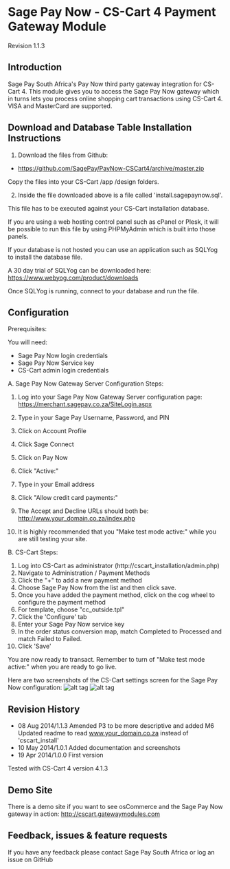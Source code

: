 Sage Pay Now - CS-Cart 4 Payment Gateway Module
===============================================

Revision 1.1.3

Introduction
------------

Sage Pay South Africa's Pay Now third party gateway integration for CS-Cart 4. This module gives you to access the Sage Pay Now gateway which in turns lets you process online shopping cart transactions using CS-Cart 4. VISA and MasterCard are supported.

Download and Database Table Installation Instructions
------------------------------------------------

1. Download the files from Github:
* https://github.com/SagePay/PayNow-CSCart4/archive/master.zip

Copy the files into your CS-Cart /app /design folders.

2. Inside the file downloaded above is a file called 'install.sagepaynow.sql'.

This file has to be executed against your CS-Cart installation database.

If you are using a web hosting control panel such as cPanel or Plesk, it will be possible to run this file by using PHPMyAdmin which is built into those panels.

If your database is not hosted you can use an application such as SQLYog to install the database file.

A 30 day trial of SQLYog can be downloaded here: 
https://www.webyog.com/product/downloads

Once SQLYog is running, connect to your database and run the file.


Configuration
-------------

Prerequisites:

You will need:
* Sage Pay Now login credentials
* Sage Pay Now Service key
* CS-Cart admin login credentials

A. Sage Pay Now Gateway Server Configuration Steps:

1. Log into your Sage Pay Now Gateway Server configuration page:
	https://merchant.sagepay.co.za/SiteLogin.aspx
2. Type in your Sage Pay Username, Password, and PIN
2. Click on Account Profile
3. Click Sage Connect
4. Click on Pay Now
5. Click "Active:"
6. Type in your Email address
7. Click "Allow credit card payments:"

8. The Accept and Decline URLs should both be:
	http://www.your_domain.co.za/index.php

9. It is highly recommended that you "Make test mode active:" while you are still testing your site.

B. CS-Cart Steps:

1. Log into CS-Cart as administrator (http://cscart_installation/admin.php)
2. Navigate to Administration / Payment Methods
3. Click the "+" to add a new payment method
4. Choose Sage Pay Now from the list and then click save.
5. Once you have added the payment method, click on the cog wheel to configure the payment method
6. For template, choose "cc_outside.tpl"
7. Click the 'Configure' tab
8. Enter your Sage Pay Now service key
9. In the order status conversion map, match Completed to Processed and match Failed to Failed.
10. Click 'Save'

You are now ready to transact. Remember to turn of "Make test mode active:" when you are ready to go live.

Here are two screenshots of the CS-Cart settings screen for the Sage Pay Now configuration:
![alt tag](http://cscart.gatewaymodules.com/cscart_screenshot1.png)
![alt tag](http://cscart.gatewaymodules.com/cscart_screenshot2.png)

Revision History
----------------

* 08 Aug 2014/1.1.3 Amended P3 to be more descriptive and added M6
                    Updated readme to read www.your_domain.co.za instead of 'cscart_install'
* 10 May 2014/1.0.1	Added documentation and screenshots
* 19 Apr 2014/1.0.0	First version

Tested with CS-Cart 4 version 4.1.3

Demo Site
---------
There is a demo site if you want to see osCommerce and the Sage Pay Now gateway in action:
http://cscart.gatewaymodules.com

Feedback, issues & feature requests
-----------------------------------
If you have any feedback please contact Sage Pay South Africa or log an issue on GitHub

